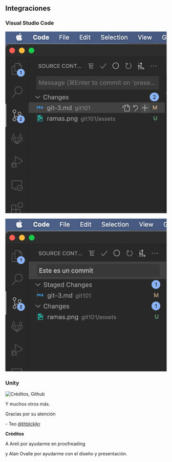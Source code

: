 ## Integraciones


### Visual Studio Code

![Git add](git101/assets/vscode-git-add.png)


![Git commit](git101/assets/vscode-git-commit.png)


### Unity

![Créditos, Github](https://unity.github.com/assets/img/unity-screenshot-2.png)


Y muchos otros más.



Gracias por su atención

\- Teo [@thblckjkr](https://thblckjkr.tk)


**Créditos**

A Areli por ayudarme en proofreading

y Alan Ovalle por ayudarme con el diseño y presentación.
